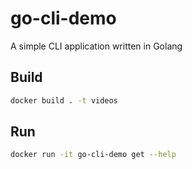 # go-cli-demo

A simple CLI application written in Golang

## Build

```bash
docker build . -t videos

```

## Run

```bash
docker run -it go-cli-demo get --help
```
